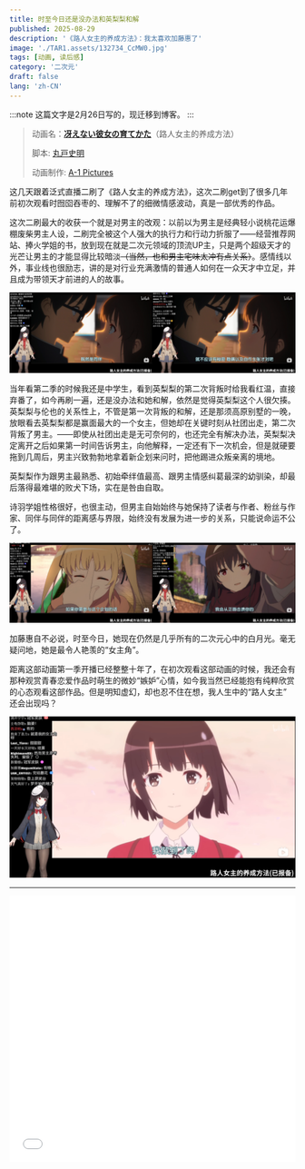 ```yaml
---
title: 时至今日还是没办法和英梨梨和解
published: 2025-08-29
description: '《路人女主的养成方法》：我太喜欢加藤惠了'
image: './TAR1.assets/132734_CcMW0.jpg'
tags: [动画, 读后感]
category: '二次元'
draft: false 
lang: 'zh-CN'
---
```


:::note
这篇文字是2月26日写的，现迁移到博客。
:::

> 动画名：[**冴えない彼女の育てかた**](https://bgm.tv/subject/100403)（路人女主的养成方法）
>
> 脚本: [丸戸史明](https://bgm.tv/person/6126)
>
> 动画制作: [A-1 Pictures](https://bgm.tv/person/3525)

这几天跟着泛式直播二刷了《路人女主的养成方法》，这次二刷get到了很多几年前初次观看时囫囵吞枣的、理解不了的细微情感波动，真是一部优秀的作品。

这次二刷最大的收获一个就是对男主的改观：以前以为男主是经典轻小说桃花运爆棚废柴男主人设，二刷完全被这个人强大的执行力和行动力折服了——经营推荐网站、捧火学姐的书，放到现在就是二次元领域的顶流UP主，只是两个超级天才的光芒让男主的才能显得比较暗淡~~（当然，也和男主宅味太冲有点关系）~~。感情线以外，事业线也很励志，讲的是对行业充满激情的普通人如何在一众天才中立足，并且成为带领天才前进的人的故事。

![](./TAR1.assets/result.webp)

当年看第二季的时候我还是中学生，看到英梨梨的第二次背叛时给我看红温，直接弃番了，如今再刷一遍，还是没办法和她和解，依然是觉得英梨梨这个人很欠揍。英梨梨与伦也的关系性上，不管是第一次背叛的和解，还是那须高原别墅的一晚，放眼看去英梨梨都是赢面最大的一个女主，但她却在关键时刻从社团出走，第二次背叛了男主。——即使从社团出走是无可奈何的，也还完全有解决办法，英梨梨决定离开之后如果第一时间告诉男主，向他解释，一定还有下一次机会，但是就硬要拖到几周后，男主兴致勃勃地拿着新企划来问时，把他踢进众叛亲离的境地。

英梨梨作为跟男主最熟悉、初始牵绊值最高、跟男主情感纠葛最深的幼驯染，却最后落得最难堪的败犬下场，实在是咎由自取。

诗羽学姐性格很好，也很主动，但男主自始始终与她保持了读者与作者、粉丝与作家、同伴与同伴的距离感与界限，始终没有发展为进一步的关系，只能说命运不公了。

![](./TAR1.assets/result(2).webp)

加藤惠自不必说，时至今日，她现在仍然是几乎所有的二次元心中的白月光。毫无疑问地，她是最令人艳羡的“女主角”。

距离这部动画第一季开播已经整整十年了，在初次观看这部动画的时候，我还会有那种观赏青春恋爱作品时萌生的微妙“嫉妒”心情，如今我当然已经能抱有纯粹欣赏的心态观看这部作品。但是明知虚幻，却也忍不住在想，我人生中的“路人女主” 还会出现吗？

![](./TAR1.assets/屏幕截图(12).png)

***

<iframe  width="100%" height="468" src="//player.bilibili.com/player.html?isOutside=true&aid=114026080112210&bvid=BV1rDAveiEGk&cid=28461762237&p=1" scrolling="no" border="0" frameborder="no" framespacing="0" allowfullscreen="true"></iframe>